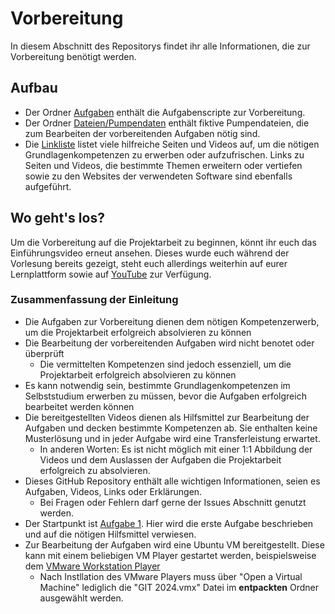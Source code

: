 # Vorbereitung
In diesem Abschnitt des Repositorys findet ihr alle Informationen, die zur Vorbereitung benötigt werden.

## Aufbau
* Der Ordner [Aufgaben](Aufgaben) enthält die Aufgabenscripte zur Vorbereitung.
* Der Ordner [Dateien/Pumpendaten](Dateien/Pumpendaten) enthält fiktive Pumpendateien, die zum Bearbeiten der vorbereitenden Aufgaben nötig sind.
* Die [Linkliste](Linkliste.md) listet viele hilfreiche Seiten und Videos auf, um die nötigen Grundlagenkompetenzen zu erwerben oder aufzufrischen. Links zu Seiten und Videos, die bestimmte Themen erweitern oder vertiefen sowie zu den Websites der verwendeten Software sind ebenfalls aufgeführt.

## Wo geht's los?
Um die Vorbereitung auf die Projektarbeit zu beginnen, könnt ihr euch das Einführungsvideo erneut ansehen. Dieses wurde euch während der Vorlesung bereits gezeigt, steht euch allerdings weiterhin auf eurer Lernplattform sowie auf [YouTube](https://www.youtube.com/watch?v=zk_Bhm5ZzQU&list=PLzbl7wFtWqTR72ODjOUj5aEGsa4TxXYhy&index=1) zur Verfügung.

### Zusammenfassung der Einleitung
* Die Aufgaben zur Vorbereitung dienen dem nötigen Kompetenzerwerb, um die Projektarbeit erfolgreich absolvieren zu können
* Die Bearbeitung der vorbereitenden Aufgaben wird nicht benotet oder überprüft
  * Die vermittelten Kompetenzen sind jedoch essenziell, um die Projektarbeit erfolgreich absolvieren zu können
* Es kann notwendig sein, bestimmte Grundlagenkompetenzen im Selbststudium erwerben zu müssen, bevor die Aufgaben erfolgreich bearbeitet werden können
* Die bereitgestellten Videos dienen als Hilfsmittel zur Bearbeitung der Aufgaben und decken bestimmte Kompetenzen ab. Sie enthalten keine Musterlösung und in jeder Aufgabe wird eine Transferleistung erwartet.
  * In anderen Worten: Es ist nicht möglich mit einer 1:1 Abbildung der Videos und dem Auslassen der Aufgaben die Projektarbeit erfolgreich zu absolvieren.
* Dieses GitHub Repository enthält alle wichtigen Informationen, seien es Aufgaben, Videos, Links oder Erklärungen.
  * Bei Fragen oder Fehlern darf gerne der Issues Abschnitt genutzt werden.
* Der Startpunkt ist [Aufgabe 1](Aufgaben/Aufgabe1.md). Hier wird die erste Aufgabe beschrieben und auf die nötigen Hilfsmittel verwiesen.
* Zur Bearbeitung der Aufgaben wird eine Ubuntu VM bereitgestellt. Diese kann mit einem beliebigen VM Player gestartet werden, beispielsweise dem [VMware Workstation Player](https://www.vmware.com/products/workstation-player/workstation-player-evaluation.html.html)
  * Nach Instllation des VMware Players muss über "Open a Virtual Machine" lediglich die "GIT 2024.vmx" Datei im **entpackten** Ordner ausgewählt werden.
